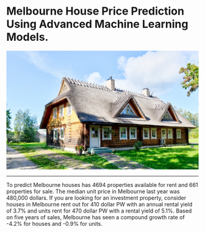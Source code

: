 # Melbourne House Price Prediction Using Advanced Machine Learning Models.

 ![House Price Prediction Using Advanced Machine Learning Models](images/house-price-predicion.jpeg)

--- 

<div class="text-info" > To predict Melbourne houses has 4694 properties available for rent and 661 properties for sale. The median unit price in Melbourne last year was 480,000 dollars. If you are looking for an investment property, consider houses in Melbourne rent out for 410 dollar PW with an annual rental yield of 3.7% and units rent for 470 dollar PW with a rental yield of 5.1%. Based on five years of sales, Melbourne has seen a compound growth rate of -4.2% for houses and -0.9% for units.
</div>
